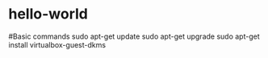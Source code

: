 # hello-world

#Basic commands
sudo apt-get update
sudo apt-get upgrade
sudo apt-get install virtualbox-guest-dkms 
